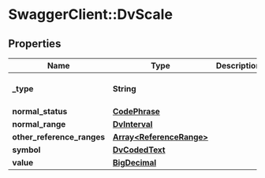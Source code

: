 # SwaggerClient::DvScale

## Properties
Name | Type | Description | Notes
------------ | ------------- | ------------- | -------------
**_type** | **String** |  | [optional] [default to &#x27;DV_SCALE&#x27;]
**normal_status** | [**CodePhrase**](CodePhrase.md) |  | [optional] 
**normal_range** | [**DvInterval**](DvInterval.md) |  | [optional] 
**other_reference_ranges** | [**Array&lt;ReferenceRange&gt;**](ReferenceRange.md) |  | [optional] 
**symbol** | [**DvCodedText**](DvCodedText.md) |  | 
**value** | [**BigDecimal**](BigDecimal.md) |  | 

